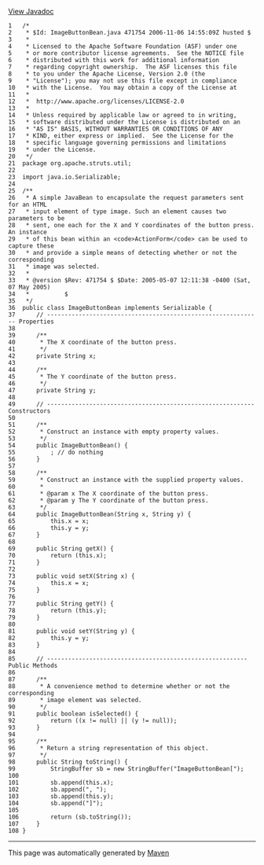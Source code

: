 [View Javadoc](../../../../../apidocs/org/apache/struts/util/ImageButtonBean.html.md)


    1   /*
    2    * $Id: ImageButtonBean.java 471754 2006-11-06 14:55:09Z husted $
    3    *
    4    * Licensed to the Apache Software Foundation (ASF) under one
    5    * or more contributor license agreements.  See the NOTICE file
    6    * distributed with this work for additional information
    7    * regarding copyright ownership.  The ASF licenses this file
    8    * to you under the Apache License, Version 2.0 (the
    9    * "License"); you may not use this file except in compliance
    10   * with the License.  You may obtain a copy of the License at
    11   *
    12   *  http://www.apache.org/licenses/LICENSE-2.0
    13   *
    14   * Unless required by applicable law or agreed to in writing,
    15   * software distributed under the License is distributed on an
    16   * "AS IS" BASIS, WITHOUT WARRANTIES OR CONDITIONS OF ANY
    17   * KIND, either express or implied.  See the License for the
    18   * specific language governing permissions and limitations
    19   * under the License.
    20   */
    21  package org.apache.struts.util;
    22  
    23  import java.io.Serializable;
    24  
    25  /**
    26   * A simple JavaBean to encapsulate the request parameters sent for an HTML
    27   * input element of type image. Such an element causes two parameters to be
    28   * sent, one each for the X and Y coordinates of the button press. An instance
    29   * of this bean within an <code>ActionForm</code> can be used to capture these
    30   * and provide a simple means of detecting whether or not the corresponding
    31   * image was selected.
    32   *
    33   * @version $Rev: 471754 $ $Date: 2005-05-07 12:11:38 -0400 (Sat, 07 May 2005)
    34   *          $
    35   */
    36  public class ImageButtonBean implements Serializable {
    37      // ------------------------------------------------------------- Properties
    38  
    39      /**
    40       * The X coordinate of the button press.
    41       */
    42      private String x;
    43  
    44      /**
    45       * The Y coordinate of the button press.
    46       */
    47      private String y;
    48  
    49      // ----------------------------------------------------------- Constructors
    50  
    51      /**
    52       * Construct an instance with empty property values.
    53       */
    54      public ImageButtonBean() {
    55          ; // do nothing
    56      }
    57  
    58      /**
    59       * Construct an instance with the supplied property values.
    60       *
    61       * @param x The X coordinate of the button press.
    62       * @param y The Y coordinate of the button press.
    63       */
    64      public ImageButtonBean(String x, String y) {
    65          this.x = x;
    66          this.y = y;
    67      }
    68  
    69      public String getX() {
    70          return (this.x);
    71      }
    72  
    73      public void setX(String x) {
    74          this.x = x;
    75      }
    76  
    77      public String getY() {
    78          return (this.y);
    79      }
    80  
    81      public void setY(String y) {
    82          this.y = y;
    83      }
    84  
    85      // --------------------------------------------------------- Public Methods
    86  
    87      /**
    88       * A convenience method to determine whether or not the corresponding
    89       * image element was selected.
    90       */
    91      public boolean isSelected() {
    92          return ((x != null) || (y != null));
    93      }
    94  
    95      /**
    96       * Return a string representation of this object.
    97       */
    98      public String toString() {
    99          StringBuffer sb = new StringBuffer("ImageButtonBean[");
    100 
    101         sb.append(this.x);
    102         sb.append(", ");
    103         sb.append(this.y);
    104         sb.append("]");
    105 
    106         return (sb.toString());
    107     }
    108 }

------------------------------------------------------------------------

This page was automatically generated by [Maven](http://maven.apache.org/)
